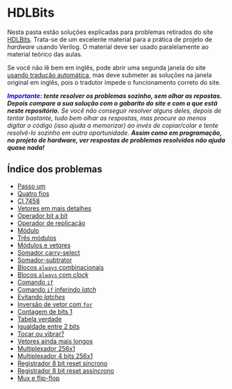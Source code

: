 # HDLBits

Nesta pasta estão soluções explicadas para problemas retirados do site [HDLBits](https://hdlbits.01xz.net/wiki/Main_Page). Trata-se de um excelente material para a prática de projeto de _hardware_ usando Verilog. O material deve ser usado paralelamente ao material teórico das aulas.  

Se você não lê bem em inglês, pode abrir uma segunda janela do site [usando tradução automática](https://hdlbits-01xz-net.translate.goog/wiki/Main_Page?_x_tr_sl=en&_x_tr_tl=pt&_x_tr_hl=en-US), mas deve submeter as soluções na janela original em inglês, pois o tradutor impede o funcionamento correto do site. 

***<span style="color:blue">Importante:</span> tente resolver os problemas sozinho, sem olhar as repostas. Depois compare a sua solução com o gabarito do site e com a que está neste repositório.*** *Se você não conseguir resolver alguns deles, depois de tentar bastante, tudo bem olhar as respostas, mas procure ao menos digitar o código (isso ajuda a memorizar) ao invés de copiar/colar e tente resolvê-lo sozinho em outra oportunidade.* ***Assim como em programação, no projeto de hardware, ver respostas de problemas resolvidos não ajuda quase nada!***  

## Índice dos problemas

- [Passo um](01_step_one) 
- [Quatro fios](04_wire4)
- [CI 7458](10_7458)
- [Vetores em mais detalhes](12_vector1)
- [Operador bit a bit](14_vector2)
- [Operador de replicação](18_vector4)
- [Módulo](20_module)
- [Três módulos](23_module_shift)
- [Módulos e vetores](24_module_shift8)
- [Somador carry-select](27_module_cseladd)
- [Somador-subtrator](28_module_addsub)
- [Blocos `always` combinacionais](29_alwaysblock1)
- [Blocos `always` com _clock_](30_alwaysblock2)
- [Comando `if`](31_always_if)
- [Comando `if` inferindo _latch_](32_always_if2)
- [Evitando _latches_](36_always_nolatches)
- [Inversão de vetor com `for`](40_vector100r)
- [Contagem de bits 1](41_popcount255)
- [Tabela verdade](51_truthtable1)
- [Igualdade entre 2 bits](52_t2015_eq2)
- [Tocar ou vibrar?](56_ringer)
- [Vetores ainda mais longos](60_gatesv100)
- [Multiplexador 256x1](64_mux256to1)
- [Multiplexador 4 bits 256x1](65_mux256to1v)
- [Registrador 8 bit reset síncrono](84_dff8p)
- [Registrador 8 bit reset assíncrono](85_dff8ar)
- [Mux e flip-flop](92_exams_2014_q4a)

